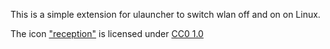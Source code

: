 This is a simple extension for ulauncher to switch wlan off and on on Linux.

The icon ["reception"](https://svgsilh.com/3f51b5/image/1784642.html) is licensed under [CC0 1.0](https://svgsilh.com/3f51b5/image/1784642.html) 